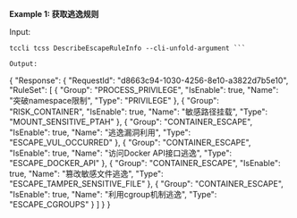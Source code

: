 **Example 1: 获取逃逸规则**



Input: 

```
tccli tcss DescribeEscapeRuleInfo --cli-unfold-argument ```

Output: 
```
{
    "Response": {
        "RequestId": "d8663c94-1030-4256-8e10-a3822d7b5e10",
        "RuleSet": [
            {
                "Group": "PROCESS_PRIVILEGE",
                "IsEnable": true,
                "Name": "突破namespace限制",
                "Type": "PRIVILEGE"
            },
            {
                "Group": "RISK_CONTAINER",
                "IsEnable": true,
                "Name": "敏感路径挂载",
                "Type": "MOUNT_SENSITIVE_PTAH"
            },
            {
                "Group": "CONTAINER_ESCAPE",
                "IsEnable": true,
                "Name": "逃逸漏洞利用",
                "Type": "ESCAPE_VUL_OCCURRED"
            },
            {
                "Group": "CONTAINER_ESCAPE",
                "IsEnable": true,
                "Name": "访问Docker API接口逃逸",
                "Type": "ESCAPE_DOCKER_API"
            },
            {
                "Group": "CONTAINER_ESCAPE",
                "IsEnable": true,
                "Name": "篡改敏感文件逃逸",
                "Type": "ESCAPE_TAMPER_SENSITIVE_FILE"
            },
            {
                "Group": "CONTAINER_ESCAPE",
                "IsEnable": true,
                "Name": "利用cgroup机制逃逸",
                "Type": "ESCAPE_CGROUPS"
            }
        ]
    }
}
```

